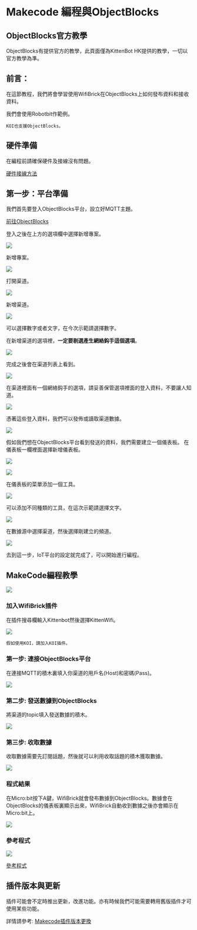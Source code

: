 # Makecode 編程與ObjectBlocks

## ObjectBlocks官方教學

ObjectBlocks有提供官方的教學，此頁面僅為KittenBot HK提供的教學，一切以官方教學為準。

## 前言：

在這節教程，我們將會學習使用WifiBrick在ObjectBlocks上如何發布資料和接收資料。

我們會使用Robotbit作範例。

    KOI也支援ObjectBlocks。

## 硬件準備

在編程前請確保硬件及接線沒有問題。

[硬件接線方法](../wifibrick/Wifibrick_intro.md#id5)

## 第一步：平台準備

我們首先要登入ObjectBlocks平台，設立好MQTT主題。

[前往ObjectBlocks](https://www.objectblocks.cc/)

登入之後在上方的選項欄中選擇新增專案。

![](./iotimage/object1.png)

新增專案。

![](./iotimage/object2.png)

打開渠道。

![](./iotimage/object3.png)

新增渠道。

![](./iotimage/object4.png)

可以選擇數字或者文字，在今次示範請選擇數字。

在新增渠道的選項裡，**一定要剔選產生網絡鈎手這個選項**。

![](./iotimage/object5.png)

完成之後會在渠道列表上看到。

![](./iotimage/object6.png)

在渠道裡面有一個網絡鈎手的選項，請妥善保管選項裡面的登入資料，不要讓人知道。

![](./iotimage/object7.png)

憑著這些登入資料，我們可以發佈或讀取渠道數據。

![](./iotimage/object8.png)

假如我們想在ObjectBlocks平台看到發送的資料，我們需要建立一個儀表板。
在儀表板一欄裡面選擇新增儀表板。

![](./iotimage/object9.png)

![](./iotimage/object10.png)

在儀表板的菜單添加一個工具。

![](./iotimage/object11.png)

可以添加不同種類的工具，在這次示範請選擇文字。

![](./iotimage/object12.png)

在數據源中選擇渠道，然後選擇剛建立的頻道。

![](./iotimage/object13.png)

去到這一步，IoT平台的設定就完成了，可以開始進行編程。

## MakeCode編程教學

![](../../functional_module/PWmodules/images/mcbanner.png)

### 加入WifiBrick插件

在插件搜尋欄輸入Kittenbot然後選擇KittenWifi。

![](./iotimage/object14.png)

    假如使用KOI，請加入KOI插件。

### 第一步: 連接ObjectBlocks平台

在連接MQTT的積木裏填入你渠道的用戶名(Host)和密碼(Pass)。

![](./iotimage/object15.png)

### 第二步: 發送數據到ObjectBlocks

將渠道的topic填入發送數據的積木。

![](./iotimage/object16.png)

### 第三步: 收取數據

收取數據需要先訂閱話題，然後就可以利用收取話題的積木獲取數據。

![](./iotimage/object19.png)

### 程式結果

在Micro:bit按下A鍵，WifiBrick就會發布數據到ObjectBlocks。數據會在ObjectBlocks的儀表板裏顯示出來，WifiBrick自動收到數據之後亦會顯示在Micro:bit上。

![](./iotimage/object21.png)

### 參考程式

![](./iotimage/object20.png)

[參考程式](https://makecode.microbit.org/_3Picjj2KRChw)

## 插件版本與更新

插件可能會不定時推出更新，改進功能。亦有時候我們可能需要轉用舊版插件才可使用某些功能。

詳情請參考: [Makecode插件版本更換](../../Makecode/makecode_extensionUpdate)